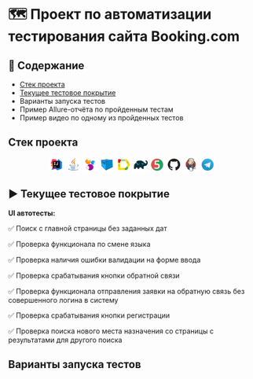 # :world_map: Проект по автоматизации тестирования сайта Booking.com
## :bookmark_tabs: Содержание
- [Стек проекта]([url](https://github.com/Ir4fin/graduation_project_15_lesson/blob/main/README.md#%D1%81%D1%82%D0%B5%D0%BA-%D0%BF%D1%80%D0%BE%D0%B5%D0%BA%D1%82%D0%B0))
- [Текущее тестовое покрытие](https://github.com/Ir4fin/Ir4fin/tree/main#arrow_forward-%D1%82%D0%B5%D0%BA%D1%83%D1%89%D0%B5%D0%B5-%D1%82%D0%B5%D1%81%D1%82%D0%BE%D0%B2%D0%BE%D0%B5-%D0%BF%D0%BE%D0%BA%D1%80%D1%8B%D1%82%D0%B8%D0%B5)
- Варианты запуска тестов
- Пример Allure-отчёта по пройденным тестам
- Пример видео по одному из пройденных тестов
## Стек проекта

<p align="center">
<img width="6%" title="IntelliJ IDEA" src="Images/Intelij_IDEA.svg">
<img width="6%" title="Java" src="Images/Java.svg">
<img width="6%" title="Selenide" src="Images/Selenide.svg">
<img width="6%" title="Selenoid" src="Images/Selenoid.svg">
<img width="6%" title="Allure Report" src="Images/Allure_Report.svg">
<img width="6%" title="Gradle" src="Images/Gradle.svg">
<img width="6%" title="JUnit5" src="Images/JUnit5.svg">
<img width="6%" title="GitHub" src="Images/GitHub.svg">
<img width="6%" title="Jenkins" src="Images/Jenkins.svg">
<img width="6%" title="Telegram" src="Images/Telegram.svg">
</p>

## :arrow_forward: Текущее тестовое покрытие

**UI автотесты:**

:white_check_mark: Поиск с главной страницы без заданных дат

:white_check_mark: Проверка функционала по смене языка

:white_check_mark: Проверка наличия ошибки валидации на форме ввода

:white_check_mark: Проверка срабатывания кнопки обратной связи

:white_check_mark: Проверка функционала отправления заявки на обратную связь без совершенного логина в систему

:white_check_mark: Проверка срабатывания кнопки регистрации

:white_check_mark: Проверка поиска нового места назначения со страницы с результатами для другого поиска

## Варианты запуска тестов

